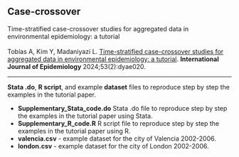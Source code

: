 ## Case-crossover
Time-stratified case-crossover studies for aggregated data in environmental epidemiology: a tutorial
<br>
<br>
Tobías A, Kim Y, Madaniyazi L. <a href="https://academic.oup.com/ije/article/53/2/dyae020/7611599" target="_blank">Time-stratified case-crossover studies for aggregated data in environmental epidemiology: a tutorial</a>. <b>International Journal of Epidemiology</b> 2024;53(2):dyae020.

---

**Stata .do**, **R script**, and example **dataset** files to reproduce step by step the examples in the tutorial paper. 
<br>

* **Supplementary_Stata_code.do** Stata .do file to reproduce step by step the examples in the tutorial paper using Stata. 
* **Supplementary_R_code.R** R script file to reproduce step by step the examples in the tutorial paper using R. 
* **valencia.csv** - example dataset for the city of Valencia 2002-2006.
* **london.csv** - example dataset for the city of London 2002-2006. 
  
